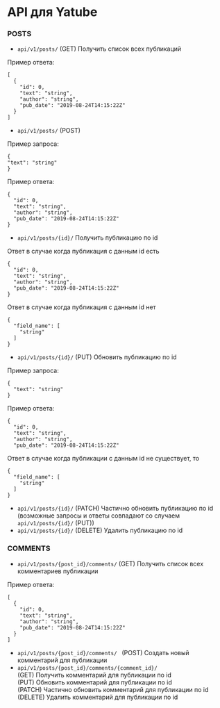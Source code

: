 # API для Yatube 

### POSTS

- ```api/v1/posts/``` (GET) Получить список всех публикаций    

Пример ответа:    

```
[
  {
    "id": 0,
    "text": "string",
    "author": "string",
    "pub_date": "2019-08-24T14:15:22Z"
  }
]

```

- ```api/v1/posts/``` (POST)

Пример запроса:    

```
{
"text": "string"
}

```

Пример ответа:    

```
{
  "id": 0,
  "text": "string",
  "author": "string",
  "pub_date": "2019-08-24T14:15:22Z"
}

```

- ```api/v1/posts/{id}/``` Получить публикацию по id    

Ответ в случае когда публикация с данным id есть

```
{
  "id": 0,
  "text": "string",
  "author": "string",
  "pub_date": "2019-08-24T14:15:22Z"
}
```

Ответ в случае когда публикация с данным id нет   

```
{
  "field_name": [
    "string"
  ]
}

```

- ```api/v1/posts/{id}/``` (PUT) Обновить публикацию по id

Пример запроса:

```
{
  "text": "string"
}

```

Пример ответа:   

```
{
  "id": 0,
  "text": "string",
  "author": "string",
  "pub_date": "2019-08-24T14:15:22Z"

```

Ответ в случае когда публикации с данным id не существует, то     

```
{
  "field_name": [
    "string"
  ]
}

```

-  ```api/v1/posts/{id}/``` (PATCH)  Частично обновить публикацию по id   (возможные запросы и ответы совпадают со случаем ```api/v1/posts/{id}/``` (PUT))   
-  ```api/v1/posts/{id}/``` (DELETE) Удалить публикацию по id    

### COMMENTS     

- ```api/v1/posts/{post_id}/comments/``` (GET) Получить список всех комментариев публикации      

Пример ответа:    

```
[
  {
    "id": 0,
    "text": "string",
    "author": "string",
    "pub_date": "2019-08-24T14:15:22Z"
  }
]

```


-  ```api/v1/posts/{post_id}/comments/ ``` (POST) Создать новый комментарий для публикации   
-  ```api/v1/posts/{post_id}/comments/{comment_id}/ ```   
   (GET) Получить комментарий для публикации по id   
   (PUT) Обновить комментарий для публикации по id    
   (PATCH) Частично обновить комментарий для публикации по id    
   (DELETE) Удалить комментарий для публикации по id
